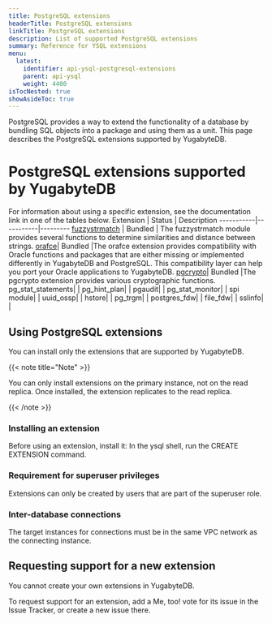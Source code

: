 ```yaml
---
title: PostgreSQL extensions
headerTitle: PostgreSQL extensions
linkTitle: PostgreSQL extensions
description: List of supported PostgreSQL extensions
summary: Reference for YSQL extensions
menu:
  latest:
    identifier: api-ysql-postgresql-extensions
    parent: api-ysql
    weight: 4400
isTocNested: true
showAsideToc: true
---
```


PostgreSQL provides a way to extend the functionality of a database by bundling SQL objects into a package and using them as a unit. 
This page describes the PostgreSQL extensions supported by YugabyteDB.


# PostgreSQL extensions supported by YugabyteDB
For information about using a specific extension, see the documentation link in one of the tables below.
 Extension | Status |  Description
-----------|-----------|---------
[fuzzystrmatch](https://www.postgresql.org/docs/current/fuzzystrmatch.html)  | Bundled | The fuzzystrmatch module provides several functions to determine similarities and distance between strings.
[orafce](https://github.com/orafce/orafce)| Bundled |The orafce extension provides compatibility with Oracle functions and packages that are either missing or implemented differently in YugabyteDB and PostgreSQL. This compatibility layer can help you port your Oracle applications to YugabyteDB.
[pgcrypto](https://www.postgresql.org/docs/current/pgcrypto.html)| Bundled |The pgcrypto extension provides various cryptographic functions.
pg_stat_statements| |
pg_hint_plan| |
pgaudit| |
pg_stat_monitor| |
spi module| |
uuid_ossp| |
hstore| |
pg_trgm| |
postgres_fdw| |
file_fdw| |
sslinfo| |

## Using PostgreSQL extensions
You can install only the extensions that are supported by YugabyteDB.

{{< note title="Note" >}}

You can only install extensions on the primary instance, not on the read replica. Once installed, the extension replicates to the read replica.

{{< /note >}}

### Installing an extension
Before using an extension, install it:
In the ysql shell, run the CREATE EXTENSION command.
### Requirement for superuser privileges

Extensions can only be created by users that are part of the superuser role.

### Inter-database connections
The target instances for connections must be in the same VPC network as the connecting instance.

## Requesting support for a new extension
You cannot create your own extensions in YugabyteDB.

To request support for an extension, add a Me, too! vote for its issue in the Issue Tracker, or create a new issue there.
